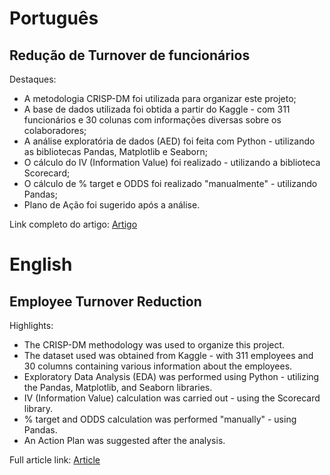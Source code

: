 # Português 

## Redução de Turnover de funcionários

Destaques:

- A metodologia CRISP-DM foi utilizada para organizar este projeto;
- A base de dados utilizada foi obtida a partir do Kaggle - com 311 funcionários e 30 colunas com informações diversas sobre os colaboradores;
- A análise exploratória de dados (AED) foi feita com Python - utilizando as bibliotecas Pandas, Matplotlib e Seaborn;
- O cálculo do IV (Information Value) foi realizado - utilizando a biblioteca Scorecard;
- O cálculo de % target e ODDS foi realizado "manualmente" - utilizando Pandas;
- Plano de Ação foi sugerido após a análise.

Link completo do artigo: [Artigo](https://medium.com/@iuryleal/redu%C3%A7%C3%A3o-de-turnover-0dd0f4f31f95)

# English

## Employee Turnover Reduction

Highlights:

- The CRISP-DM methodology was used to organize this project.
- The dataset used was obtained from Kaggle - with 311 employees and 30 columns containing various information about the employees.
- Exploratory Data Analysis (EDA) was performed using Python - utilizing the Pandas, Matplotlib, and Seaborn libraries.
- IV (Information Value) calculation was carried out - using the Scorecard library.
- % target and ODDS calculation was performed "manually" - using Pandas.
- An Action Plan was suggested after the analysis.

Full article link: [Article](https://medium.com/@iuryleal/redu%C3%A7%C3%A3o-de-turnover-0dd0f4f31f95)
